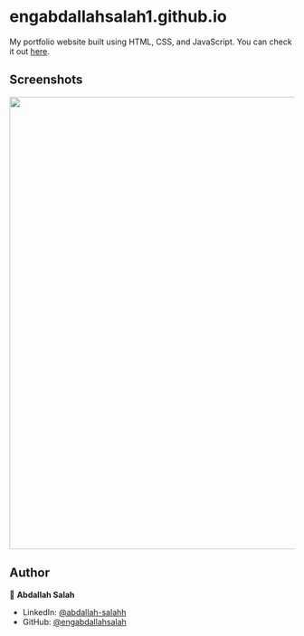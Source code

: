 # engabdallahsalah1.github.io

My portfolio website built using HTML, CSS, and JavaScript. You can check it out [here](https://engabdallahsalah.github.io/engabdallahsalah1.github.io).



## Screenshots

<p float="center">
    <img src="https://github.com/arasgungore/arasgungore.github.io/blob/main/Screenshots/port.png" width="800">
</p>



## Author

👤 **Abdallah Salah**

* LinkedIn: [@abdallah-salahh](https://www.linkedin.com/in/abdallah-salahh)
* GitHub: [@engabdallahsalah](https://github.com/engabdallahsalah)
